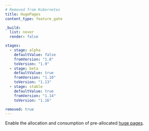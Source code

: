 ```yaml
---
# Removed from Kubernetes
title: HugePages
content_type: feature_gate

_build:
  list: never
  render: false

stages:
  - stage: alpha 
    defaultValue: false
    fromVersion: "1.8"
    toVersion: "1.9"
  - stage: beta 
    defaultValue: true
    fromVersion: "1.10"
    toVersion: "1.13"    
  - stage: stable
    defaultValue: true
    fromVersion: "1.14"
    toVersion: "1.16"    

removed: true  
---
```

Enable the allocation and consumption of pre-allocated
[huge pages](/docs/tasks/manage-hugepages/scheduling-hugepages/).
